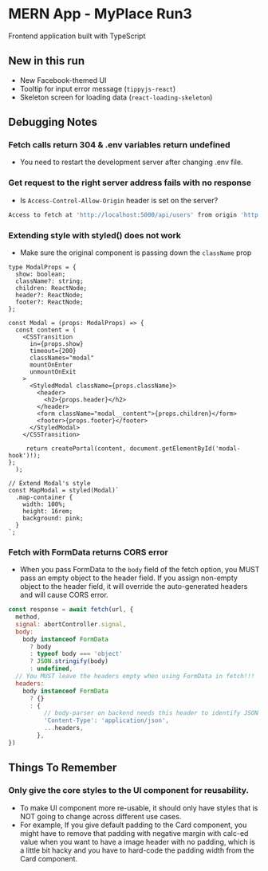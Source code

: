 # MERN App - MyPlace Run3

Frontend application built with TypeScript

## New in this run

- New Facebook-themed UI
- Tooltip for input error message (`tippyjs-react`)
- Skeleton screen for loading data (`react-loading-skeleton`)

## Debugging Notes

### Fetch calls return 304 & .env variables return undefined

- You need to restart the development server after changing .env file.

### Get request to the right server address fails with no response

- Is `Access-Control-Allow-Origin` header is set on the server?

```bash
Access to fetch at 'http://localhost:5000/api/users' from origin 'http://localhost:3000' has been blocked by CORS policy: No 'Access-Control-Allow-Origin' header is present on the requested resource. If an opaque response serves your needs, set the requests mode to 'no-cors' to fetch the resource with CORS disabled.
```

### Extending style with styled() does not work

- Make sure the original component is passing down the `className` prop

```tsx
type ModalProps = {
  show: boolean;
  className?: string;
  children: ReactNode;
  header?: ReactNode;
  footer?: ReactNode;
};

const Modal = (props: ModalProps) => {
  const content = (
    <CSSTransition
      in={props.show}
      timeout={200}
      classNames="modal"
      mountOnEnter
      unmountOnExit
    >
      <StyledModal className={props.className}>
        <header>
          <h2>{props.header}</h2>
        </header>
        <form className="modal__content">{props.children}</form>
        <footer>{props.footer}</footer>
      </StyledModal>
    </CSSTransition>

     return createPortal(content, document.getElementById('modal-hook')!);
};
  );

// Extend Modal's style
const MapModal = styled(Modal)`
  .map-container {
    width: 100%;
    height: 16rem;
    background: pink;
  }
`;
```

### Fetch with FormData returns CORS error

- When you pass FormData to the `body` field of the fetch option, you MUST pass an empty object to the header field. If you assign non-empty object to the header field, it will override the auto-generated headers and will cause CORS error.

```js
const response = await fetch(url, {
  method,
  signal: abortController.signal,
  body:
    body instanceof FormData
      ? body
      : typeof body === 'object'
      ? JSON.stringify(body)
      : undefined,
  // You MUST leave the headers empty when using FormData in fetch!!!
  headers:
    body instanceof FormData
      ? {}
      : {
          // body-parser on backend needs this header to identify JSON body
          'Content-Type': 'application/json',
          ...headers,
        },
})
```

## Things To Remember

### Only give the core styles to the UI component for reusability.

- To make UI component more re-usable, it should only have styles that is NOT going to change across different use cases.
- For example, If you give default padding to the Card component, you might have to remove that padding with negative margin with calc-ed value when you want to have a image header with no padding, which is a little bit hacky and you have to hard-code the padding width from the Card component.
